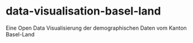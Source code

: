 # data-visualisation-basel-land
Eine Open Data Visualisierung der demographischen Daten vom Kanton Basel-Land
